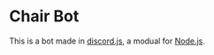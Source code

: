 # Chair Bot

This is a bot made in [discord.js](https://discord.js.org/#/), a modual for [Node.js](https://nodejs.org/en/).